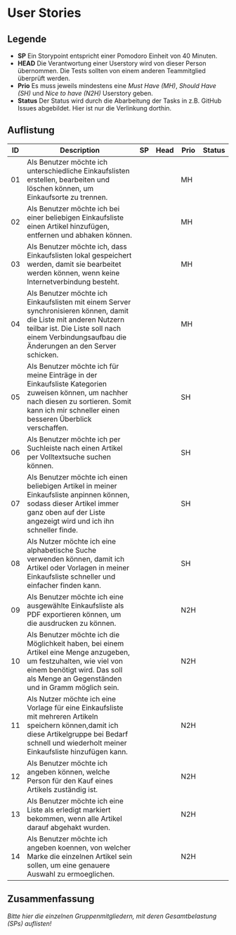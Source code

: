 # User Stories

## Legende

- **SP** Ein Storypoint entspricht einer Pomodoro Einheit von 40 Minuten.
- **HEAD** Die Verantwortung einer Userstory wird von dieser Person übernommen. Die Tests sollten von einem anderen Teammitglied überprüft werden.
- **Prio** Es muss jeweils mindestens eine *Must Have (MH)*, *Should Have (SH)* und *Nice to have (N2H)* Userstory geben.
- **Status** Der Status wird durch die Abarbeitung der Tasks in z.B. GitHub Issues abgebildet. Hier ist nur die Verlinkung dorthin.

## Auflistung

| ID | Description | SP | Head | Prio | Status |
| --- | --- | --- | --- | --- | --- |
| 01 | Als Benutzer möchte ich unterschiedliche Einkaufslisten erstellen, bearbeiten und löschen können, um Einkaufsorte zu trennen. |  |  | MH |  |
| 02 | Als Benutzer möchte ich bei einer beliebigen Einkaufsliste einen Artikel hinzufügen, entfernen und abhaken können. |  |  | MH |  |
| 03 | Als Benutzer möchte ich, dass Einkaufslisten lokal gespeichert werden, damit sie bearbeitet werden können, wenn keine Internetverbindung besteht. |  |  | MH |  |
| 04 | Als Benutzer möchte ich Einkaufslisten mit einem Server synchronisieren können, damit die Liste mit anderen Nutzern teilbar ist. Die Liste soll nach einem Verbindungsaufbau die Änderungen an den Server schicken. |  |  | MH |  |
| 05 | Als Benutzer möchte ich für meine Einträge in der Einkaufsliste Kategorien zuweisen können, um nachher nach diesen zu sortieren. Somit kann ich mir schneller einen besseren Überblick verschaffen. |  |  | SH |  |
| 06 | Als Benutzer möchte ich per Suchleiste nach einen Artikel per Volltextsuche suchen können. |  |  | SH |  |
| 07 | Als Benutzer möchte ich einen beliebigen Artikel in meiner Einkaufsliste anpinnen können, sodass dieser Artikel immer ganz oben auf der Liste angezeigt wird und ich ihn schneller finde.  |  |  | SH |  |
| 08 | Als Nutzer möchte ich eine alphabetische Suche verwenden können, damit ich Artikel oder Vorlagen in meiner Einkaufsliste schneller und einfacher finden kann. |  |  | SH |  |
| 09 | Als Benutzer möchte ich eine ausgewählte Einkaufsliste als PDF exportieren können, um die ausdrucken zu können. |  |  | N2H |  |
| 10 | Als Benutzer möchte ich die Möglichkeit haben, bei einem Artikel eine Menge anzugeben, um festzuhalten, wie viel von einem benötigt wird. Das soll als Menge an Gegenständen und in Gramm möglich sein. |  |  | N2H |  |
| 11 | Als Nutzer möchte ich eine Vorlage für eine Einkaufsliste mit mehreren Artikeln speichern können,damit ich diese Artikelgruppe bei Bedarf schnell und wiederholt meiner Einkaufsliste hinzufügen kann. |  |  | N2H |  |
| 12 | Als Benutzer möchte ich angeben können, welche Person für den Kauf eines Artikels zuständig ist. |  |  | N2H |  |
| 13 | Als Benutzer möchte ich eine Liste als erledigt markiert bekommen, wenn alle Artikel darauf abgehakt wurden. |  |  | N2H |  |
| 14 | Als Benutzer möchte ich angeben koennen, von welcher Marke die einzelnen Artikel sein sollen, um eine genauere Auswahl zu ermoeglichen. |  |  | N2H |  |

## Zusammenfassung

*Bitte hier die einzelnen Gruppenmitgliedern, mit deren Gesamtbelastung (SPs) auflisten!*
